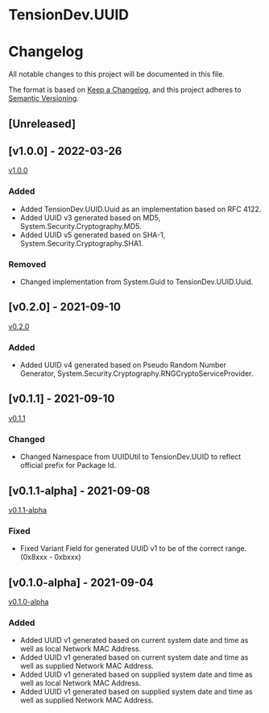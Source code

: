 # TensionDev.UUID

# Changelog
All notable changes to this project will be documented in this file.

The format is based on [Keep a Changelog](https://keepachangelog.com/en/1.0.0/),
and this project adheres to [Semantic Versioning](https://semver.org/spec/v2.0.0.html).

## [Unreleased]

## [v1.0.0] - 2022-03-26
[v1.0.0](https://github.com/TensionDev/UUIDUtil/releases/tag/v1.0.0)

### Added
- Added TensionDev.UUID.Uuid as an implementation based on RFC 4122.
- Added UUID v3 generated based on MD5, System.Security.Cryptography.MD5.
- Added UUID v5 generated based on SHA-1, System.Security.Cryptography.SHA1.

### Removed
- Changed implementation from System.Guid to TensionDev.UUID.Uuid.


## [v0.2.0] - 2021-09-10
[v0.2.0](https://github.com/TensionDev/UUIDUtil/releases/tag/v0.2.0)

### Added
- Added UUID v4 generated based on Pseudo Random Number Generator, System.Security.Cryptography.RNGCryptoServiceProvider.


## [v0.1.1] - 2021-09-10
[v0.1.1](https://github.com/TensionDev/UUIDUtil/releases/tag/v0.1.1)

### Changed
- Changed Namespace from UUIDUtil to TensionDev.UUID to reflect official prefix for Package Id.


## [v0.1.1-alpha] - 2021-09-08
[v0.1.1-alpha](https://github.com/TensionDev/UUIDUtil/releases/tag/v0.1.1-alpha)

### Fixed
- Fixed Variant Field for generated UUID v1 to be of the correct range. (0x8xxx - 0xbxxx)


## [v0.1.0-alpha] - 2021-09-04
[v0.1.0-alpha](https://github.com/TensionDev/UUIDUtil/releases/tag/v0.1.0-alpha)

### Added
- Added UUID v1 generated based on current system date and time as well as local Network MAC Address.
- Added UUID v1 generated based on current system date and time as well as supplied Network MAC Address.
- Added UUID v1 generated based on supplied system date and time as well as local Network MAC Address.
- Added UUID v1 generated based on supplied system date and time as well as supplied Network MAC Address.
